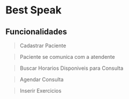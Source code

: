 # Best Speak

## Funcionalidades

> Cadastrar Paciente

> Paciente se comunica com a atendente

> Buscar Horarios Disponiveis para Consulta

> Agendar Consulta

> Inserir Exercicios
